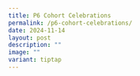 ```yaml
---
title: P6 Cohort Celebrations
permalink: /p6-cohort-celebrations/
date: 2024-11-14
layout: post
description: ""
image: ""
variant: tiptap
---
```

